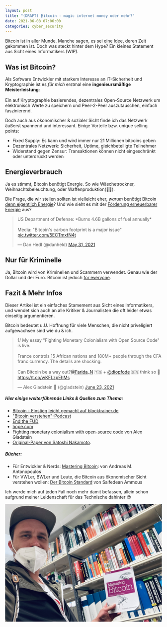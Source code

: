 ```yaml
---
layout: post
title: "(DRAFT) ₿itcoin - magic internet money oder mehr?"
date: 2021-06-08 07:06:00
categories: cyber_security
---
```


Bitcoin ist in aller Munde. Manche sagen, es sei <a href="https://www.blocktrainer.de/bitcoin-ist-eine-idee" target="_blank">eine Idee</a>, deren Zeit gekommen ist. Doch was steckt hinter dem Hype? Ein kleines Statement aus Sicht eines Informatikers (WIP).

<!-- TODOS: WIP!
    - ggf öfter aus dem Book zitieren!
    - PGP key einrichten und unter jeden POST "per email (PGP KEY: ...)
    -> auch im about!!! und imprint!!! ich will PGP!!!
-->

## Was ist Bitcoin?

Als Software Entwickler mit starkem Interesse an IT-Sicherheit und Kryptographie ist es _für mich_ erstmal eine <strong>ingenieursmäßige Meisterleistung</strong>: <br><br>
Ein auf Kryptographie basierendes, dezentrales Open-Source Netzwerk um elektronisch Werte zu speichern und Peer-2-Peer auszutauschen, einfach faszinierend.

Doch auch aus ökonomischer & sozialer Sicht finde ich das Netzwerk äußerst spannend und interessant. Einige Vorteile bzw. unique selling points:

- Fixed Supply: Es kann und wird immer nur 21 Millionen bitcoins geben
- Dezentrales Netzwerk: Sicherheit, Uptime, gleichbeteiligte Teilnehmer
- Widerstand gegen Zensur: Transaktionen können nicht eingeschränkt oder unterdrückt werden

## Energieverbrauch

Ja es stimmt, Bitcoin benötigt Energie. So wie Wäschetrockner, Weihnachtsbeleuchtung, oder Waffenproduktion(🖕🏼).

Die Frage, die wir stellen sollten ist vielleicht eher, _warum_ benötigt Bitcoin <a href="https://bitcoinandenergy.medium.com/bitcoin-mining-and-the-case-for-more-energy-90094ce25fac" target="_blank">denn eigentlich Energie</a>? Und wie sieht es mit der <a href="https://medium.com/coinshares/beware-of-lazy-research-c828c900b7d5" target="_blank">Förderung erneuerbarer Energie</a> aus?

<blockquote class="twitter-tweet"><p lang="en" dir="ltr">US Department of Defense: *Burns 4.6B gallons of fuel annually*<br><br>Media: &quot;Bitcoin&#39;s carbon footprint is a major issue&quot; <a href="https://t.co/5ECTmxfN4t">pic.twitter.com/5ECTmxfN4t</a></p>&mdash; Dan Hedl (@danheld) <a href="https://twitter.com/danheld/status/1399380473030250504?ref_src=twsrc%5Etfw">May 31, 2021</a></blockquote> <script async src="https://platform.twitter.com/widgets.js" charset="utf-8"></script>

## Nur für Kriminelle

Ja, Bitcoin wird von Kriminellen und Scammern verwendet. Genau wie der Dollar und der Euro. Bitcoin ist jedoch [for everyone](https://nakamotoinstitute.org/mempool/bitcoin-is-not-for-criminals/).

## Fazit &amp; Mehr Infos

Dieser Artikel ist ein einfaches Stamement aus Sicht eines Informatikers, und wendet sich auch an alle Kritiker & Journalisten die oft leider etwas einseitig argumentieren.

Bitcoin bedeutet u.U. Hoffnung für viele Menschen, die nicht priveligiert aufgewachsen sind wie du & ich.

<blockquote class="twitter-tweet"><p lang="en" dir="ltr">1/ My essay &quot;Fighting Monetary Colonialism with Open Source Code&quot; is live.<br><br>France controls 15 African nations and 180M+ people through the CFA franc currency. The details are shocking.<br><br>Can Bitcoin be a way out?<a href="https://twitter.com/Farida_N?ref_src=twsrc%5Etfw">@Farida_N</a> 🇹🇬 + <a href="https://twitter.com/diopfode?ref_src=twsrc%5Etfw">@diopfode</a> 🇸🇳 think so 🧵<a href="https://t.co/wKFLzpEhMs">https://t.co/wKFLzpEhMs</a></p>&mdash; Alex Gladstein 🌋 (@gladstein) <a href="https://twitter.com/gladstein/status/1407733271371259906?ref_src=twsrc%5Etfw">June 23, 2021</a></blockquote> <script async src="https://platform.twitter.com/widgets.js" charset="utf-8"></script>

##### Hier einige weiterführende Links & Quellen zum Thema:

- [Bitcoin - Einstieg leicht gemacht auf blocktrainer.de](https://www.blocktrainer.de/bitcoin-einstieg-leicht-gemacht/)
- ["Bitcoin verstehen"-Podcast](https://bitcoinverstehen.info/)
- [End the FUD](https://endthefud.org/)
- [hope.com](https://hope.com/)
- [Fighting monetary colonialism with open-source code](https://bitcoinmagazine.com/culture/bitcoin-a-currency-of-decolonization/) von Alex Gladstein
- <a target="_blank" href="https://bitcoin.org/bitcoin.pdf">Original-Paper von Satoshi Nakamoto</a>.

##### Bücher:

- Für Entwickler & Nerds: [Mastering Bitcoin](https://github.com/bitcoinbook/bitcoinbook/): von Andreas M. Antonopoulos
- Für VWLer, BWLer und Leute, die Bitcoin aus ökonomischer Sicht verstehen wollen: [Der Bitcoin Standard](https://aprycot.media/shop/der-bitcoin-standard/) von Saifedean Ammous

Ich werde mich auf jeden Fall noch mehr damit befassen, allein schon aufgrund meiner Leidenschaft für das Technische dahinter 😉

<img class="test-your-shit" src="/images/mastering-btc.jpg">
